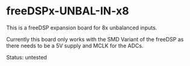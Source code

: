 # freeDSPx-UNBAL-IN-x8
This is a freeDSP expansion board for 8x unbalanced inputs.

Currently this board only works with the SMD Variant of the freeDSP as there needs to be a 5V supply and MCLK for the ADCs.

Status: untested
